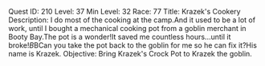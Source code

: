Quest ID: 210
Level: 37
Min Level: 32
Race: 77
Title: Krazek's Cookery
Description: I do most of the cooking at the camp.And it used to be a lot of work, until I bought a mechanical cooking pot from a goblin merchant in Booty Bay.The pot is a wonder!It saved me countless hours...until it broke!$B$BCan you take the pot back to the goblin for me so he can fix it?His name is Krazek.
Objective: Bring Krazek's Crock Pot to Krazek the goblin.
